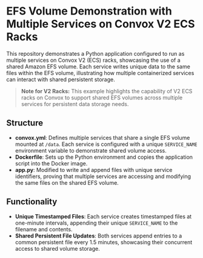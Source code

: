 # EFS Volume Demonstration with Multiple Services on Convox V2 ECS Racks

This repository demonstrates a Python application configured to run as multiple services on Convox V2 (ECS) racks, showcasing the use of a shared Amazon EFS volume. Each service writes unique data to the same files within the EFS volume, illustrating how multiple containerized services can interact with shared persistent storage.

> **Note for V2 Racks:** This example highlights the capability of V2 ECS racks on Convox to support shared EFS volumes across multiple services for persistent data storage needs.

## Structure

- **convox.yml**: Defines multiple services that share a single EFS volume mounted at `/data`. Each service is configured with a unique `SERVICE_NAME` environment variable to demonstrate shared volume access.
- **Dockerfile**: Sets up the Python environment and copies the application script into the Docker image.
- **app.py**: Modified to write and append files with unique service identifiers, proving that multiple services are accessing and modifying the same files on the shared EFS volume.

## Functionality

- **Unique Timestamped Files**: Each service creates timestamped files at one-minute intervals, appending their unique `SERVICE_NAME` to the filename and contents.
- **Shared Persistent File Updates**: Both services append entries to a common persistent file every 1.5 minutes, showcasing their concurrent access to shared volume storage.